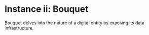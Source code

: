 # Instance ii: Bouquet

Bouquet delves into the nature of a digital entity by exposing its data infrastructure.

